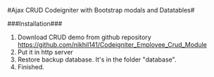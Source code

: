#Ajax CRUD Codeigniter with Bootstrap modals and Datatables#

###Installation###

1. Download CRUD demo from github repository https://github.com/nikhil141/Codeigniter_Employee_Crud_Module
2. Put it in http server
3. Restore backup database. It's in the folder "database".
4. Finished.
